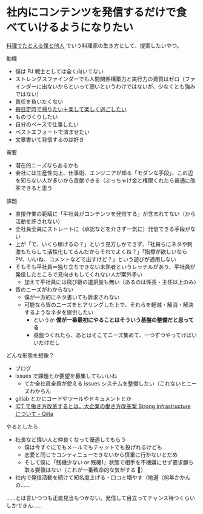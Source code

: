 # 社内にコンテンツを発信するだけで食べていけるようになりたい
[料理でたとえる僕と他人](cook_metaphor_me_and_others.md) でいう料理家の生き方として、提案したいやつ。

動機

- 僕は PJ 戦士としては全く向いてない
- ストレングスファインダーでも人間関係構築力と実行力の資質はゼロ（ファインダーに出ないからといって弱いというわけではないが、少なくとも強みではない）
- 責任を負いたくない
- [毎日定時で帰りたい＋楽して楽しく過ごしたい](rakusite_tanosiku_teizi_not_working.md)
- ものづくりしたい
- 自分のペースで仕事したい
- ベストエフォートで済ませたい
- 文章書いて発信するのは好き

需要

- 潜在的ニーズならあるかも
- 会社には生産性向上、仕事術、エンジニアが知る「モダンな手段」、この辺を知らない人が多いから貢献できる（ぶっちゃけ金と権限くれたら普通に改革できると思う

課題

- 直接作業の範疇に「平社員がコンテンツを発信する」が含まれてない（から活動を許されない）
- 全社員全員にストレートに（承認などを介さず一気に）発信できる手段がない
- 上が「で、いくら稼げるの？」という見方しかできず、「社員らにネタや刺激もたらして活性化してるんだからそれでよくね？」「指標が欲しいならPV、いいね、コメントなどで出すけど？」という遊びが通用しない
- そもそも平社員＝独り立ちできない未熟者というレッテルがあり、平社員が発信したところで見向きもしてくれない人が案外多い
  - 加えて平社員には飛び級の選択肢も無い（あるのは係長・主任以上のみ）
- 皆のニーズがわからない
  - 僕が一方的にネタ書いても訴求されない
  - 可能なら皆のニーズをヒアリングした上で、それらを軽減・解消・解決するようなネタを提供したい
    - というか **僕が一番最初にやることはそういう基盤の整備だと思ってる**
    - 基盤つくれたら、あとはそこでニーズ集めて、一つずつやってけばいいだけだし

どんな形態を想像？

- ブログ
- issues で課題とか要望を募集してもいいね
  - てか全社員全員が使える issues システムを整備したい（これないとニーズわからん
- gitlab とかにコードやツールやドキュメントとか
- [ICT で働き方改革するとは。大企業の働き方改革案 Strong Infrastructure について - Qiita](https://qiita.com/sta/items/fa19c15a23b57166761c)

やるとしたら

- 社長など偉い人と仲良くなって優遇してもらう
  - 僕は今すぐにでもメールでもチャットでも投げれるけども
  - 恋愛と同じでコンティニューできないから慎重に行かないとだめ
  - そして僕に「残機少ない or 残機1」状態で相手を不機嫌にせず要求勝ち取る要領はない（これが一番致命的な気がする :robot:）
- 社内で発信活動を続けて知名度上げる・口コミ増やす（地道（何年かかんの……

……とは言いつつも正直見当もつかない。発信して目立ってチャンス待つくらいしかできん……

